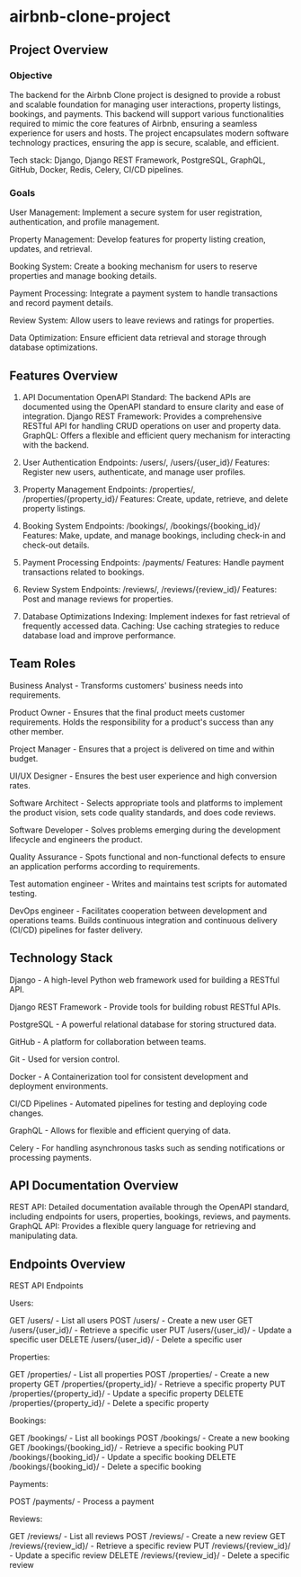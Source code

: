 # airbnb-clone-project

## Project Overview
### Objective
The backend for the Airbnb Clone project is designed to provide a robust and scalable foundation for managing user interactions, property listings, bookings, and payments. This backend will support various functionalities required to mimic the core features of Airbnb, ensuring a seamless experience for users and hosts. The project encapsulates modern software technology practices, ensuring the app is secure, scalable, and efficient.

Tech stack: Django, Django REST Framework, PostgreSQL, GraphQL, GitHub, Docker, Redis, Celery, CI/CD pipelines.

### Goals
User Management: Implement a secure system for user registration, authentication, and profile management.

Property Management: Develop features for property listing creation, updates, and retrieval.

Booking System: Create a booking mechanism for users to reserve properties and manage booking details.

Payment Processing: Integrate a payment system to handle transactions and record payment details.

Review System: Allow users to leave reviews and ratings for properties.

Data Optimization: Ensure efficient data retrieval and storage through database optimizations.

## Features Overview
1. API Documentation
OpenAPI Standard: The backend APIs are documented using the OpenAPI standard to ensure clarity and ease of integration.
Django REST Framework: Provides a comprehensive RESTful API for handling CRUD operations on user and property data.
GraphQL: Offers a flexible and efficient query mechanism for interacting with the backend.

2. User Authentication
Endpoints: /users/, /users/{user_id}/
Features: Register new users, authenticate, and manage user profiles.

3. Property Management
Endpoints: /properties/, /properties/{property_id}/
Features: Create, update, retrieve, and delete property listings.

4. Booking System
Endpoints: /bookings/, /bookings/{booking_id}/
Features: Make, update, and manage bookings, including check-in and check-out details.

5. Payment Processing
Endpoints: /payments/
Features: Handle payment transactions related to bookings.

6. Review System
Endpoints: /reviews/, /reviews/{review_id}/
Features: Post and manage reviews for properties.

7. Database Optimizations
Indexing: Implement indexes for fast retrieval of frequently accessed data.
Caching: Use caching strategies to reduce database load and improve performance.

## Team Roles
Business Analyst - Transforms customers' business needs into requirements.

Product Owner - Ensures that the final product meets customer requirements. Holds the responsibility for a product's success than any other member.

Project Manager - Ensures that a project is delivered on time and within budget.

UI/UX Designer - Ensures the best user experience and high conversion rates.

Software Architect - Selects appropriate tools and platforms to implement the product vision, sets code quality standards, and does code reviews.

Software Developer - Solves problems emerging during the development lifecycle and engineers the product.

Quality Assurance - Spots functional and non-functional defects to ensure an application performs according to requirements.

Test automation engineer - Writes and maintains test scripts for automated testing.

DevOps engineer - Facilitates cooperation between development and operations teams. Builds continuous integration and continuous delivery (CI/CD) pipelines for faster delivery.

## Technology Stack
Django - A high-level Python web framework used for building a RESTful API.

Django REST Framework - Provide tools for building robust RESTful APIs.

PostgreSQL - A powerful relational database for storing structured data.

GitHub - A platform for collaboration between teams.

Git - Used for version control.

Docker - A Containerization tool for consistent development and deployment environments.

CI/CD Pipelines - Automated pipelines for testing and deploying code changes.

GraphQL - Allows for flexible and efficient querying of data.

Celery - For handling asynchronous tasks such as sending notifications or processing payments.

## API Documentation Overview
REST API: Detailed documentation available through the OpenAPI standard, including endpoints for users, properties, bookings, reviews, and payments.
GraphQL API: Provides a flexible query language for retrieving and manipulating data.

## Endpoints Overview
REST API Endpoints

Users:

GET /users/ - List all users
POST /users/ - Create a new user
GET /users/{user_id}/ - Retrieve a specific user
PUT /users/{user_id}/ - Update a specific user
DELETE /users/{user_id}/ - Delete a specific user

Properties:

GET /properties/ - List all properties
POST /properties/ - Create a new property
GET /properties/{property_id}/ - Retrieve a specific property
PUT /properties/{property_id}/ - Update a specific property
DELETE /properties/{property_id}/ - Delete a specific property

Bookings:

GET /bookings/ - List all bookings
POST /bookings/ - Create a new booking
GET /bookings/{booking_id}/ - Retrieve a specific booking
PUT /bookings/{booking_id}/ - Update a specific booking
DELETE /bookings/{booking_id}/ - Delete a specific booking

Payments:

POST /payments/ - Process a payment

Reviews:

GET /reviews/ - List all reviews
POST /reviews/ - Create a new review
GET /reviews/{review_id}/ - Retrieve a specific review
PUT /reviews/{review_id}/ - Update a specific review
DELETE /reviews/{review_id}/ - Delete a specific review
